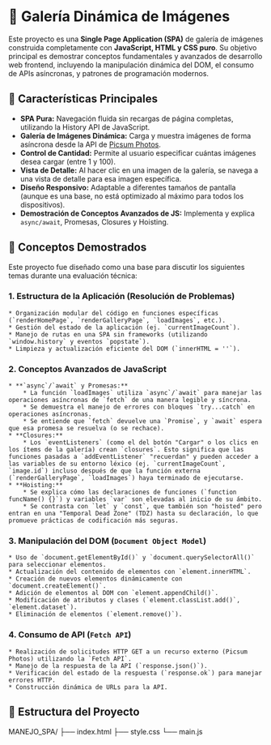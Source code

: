 # 📸 Galería Dinámica de Imágenes

Este proyecto es una **Single Page Application (SPA)** de galería de imágenes construida completamente con **JavaScript, HTML y CSS puro**. Su objetivo principal es demostrar conceptos fundamentales y avanzados de desarrollo web frontend, incluyendo la manipulación dinámica del DOM, el consumo de APIs asíncronas, y patrones de programación modernos.

## 🚀 Características Principales

* **SPA Pura:** Navegación fluida sin recargas de página completas, utilizando la History API de JavaScript.
* **Galería de Imágenes Dinámica:** Carga y muestra imágenes de forma asíncrona desde la API de [Picsum Photos](https://picsum.photos/).
* **Control de Cantidad:** Permite al usuario especificar cuántas imágenes desea cargar (entre 1 y 100).
* **Vista de Detalle:** Al hacer clic en una imagen de la galería, se navega a una vista de detalle para esa imagen específica.
* **Diseño Responsivo:** Adaptable a diferentes tamaños de pantalla (aunque es una base, no está optimizado al máximo para todos los dispositivos).
* **Demostración de Conceptos Avanzados de JS:** Implementa y explica `async/await`, Promesas, Closures y Hoisting.

## 🌟 Conceptos Demostrados

Este proyecto fue diseñado como una base para discutir los siguientes temas durante una evaluación técnica:

### 1. **Estructura de la Aplicación (Resolución de Problemas)**
    * Organización modular del código en funciones específicas (`renderHomePage`, `renderGalleryPage`, `loadImages`, etc.).
    * Gestión del estado de la aplicación (ej. `currentImageCount`).
    * Manejo de rutas en una SPA sin frameworks (utilizando `window.history` y eventos `popstate`).
    * Limpieza y actualización eficiente del DOM (`innerHTML = ''`).

### 2. **Conceptos Avanzados de JavaScript**

    * **`async`/`await` y Promesas:**
        * La función `loadImages` utiliza `async`/`await` para manejar las operaciones asíncronas de `fetch` de una manera legible y síncrona.
        * Se demuestra el manejo de errores con bloques `try...catch` en operaciones asíncronas.
        * Se entiende que `fetch` devuelve una `Promise`, y `await` espera que esa promesa se resuelva (o se rechace).
    * **Closures:**
        * Los `eventListeners` (como el del botón "Cargar" o los clics en los ítems de la galería) crean `closures`. Esto significa que las funciones pasadas a `addEventListener` "recuerdan" y pueden acceder a las variables de su entorno léxico (ej. `currentImageCount`, `image.id`) incluso después de que la función externa (`renderGalleryPage`, `loadImages`) haya terminado de ejecutarse.
    * **Hoisting:**
        * Se explica cómo las declaraciones de funciones (`function funcName() {}`) y variables `var` son elevadas al inicio de su ámbito.
        * Se contrasta con `let` y `const`, que también son "hoisted" pero entran en una "Temporal Dead Zone" (TDZ) hasta su declaración, lo que promueve prácticas de codificación más seguras.

### 3. **Manipulación del DOM (`Document Object Model`)**

    * Uso de `document.getElementById()` y `document.querySelectorAll()` para seleccionar elementos.
    * Actualización del contenido de elementos con `element.innerHTML`.
    * Creación de nuevos elementos dinámicamente con `document.createElement()`.
    * Adición de elementos al DOM con `element.appendChild()`.
    * Modificación de atributos y clases (`element.classList.add()`, `element.dataset`).
    * Eliminación de elementos (`element.remove()`).

### 4. **Consumo de API (`Fetch API`)**

    * Realización de solicitudes HTTP GET a un recurso externo (Picsum Photos) utilizando la `Fetch API`.
    * Manejo de la respuesta de la API (`response.json()`).
    * Verificación del estado de la respuesta (`response.ok`) para manejar errores HTTP.
    * Construcción dinámica de URLs para la API.

## 📂 Estructura del Proyecto

MANEJO_SPA/
├── index.html
├── style.css
└── main.js
